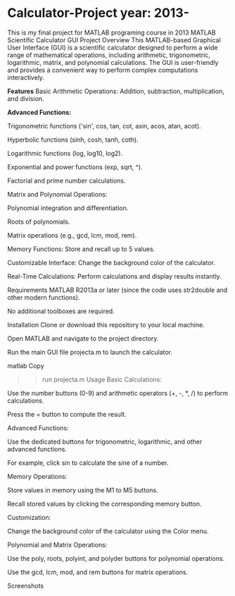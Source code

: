 # Calculator-Project year: 2013-
This is my final project for MATLAB programing course in 2013
MATLAB Scientific Calculator GUI
Project Overview
This MATLAB-based Graphical User Interface (GUI) is a scientific calculator designed to perform a wide range of mathematical operations, including arithmetic, trigonometric, logarithmic, matrix, and polynomial calculations. The GUI is user-friendly and provides a convenient way to perform complex computations interactively.

**Features**
Basic Arithmetic Operations: Addition, subtraction, multiplication, and division.

**Advanced Functions:**

Trigonometric functions ('sin', cos, tan, cot, asin, acos, atan, acot).

Hyperbolic functions (sinh, cosh, tanh, coth).

Logarithmic functions (log, log10, log2).

Exponential and power functions (exp, sqrt, ^).

Factorial and prime number calculations.

Matrix and Polynomial Operations:

Polynomial integration and differentiation.

Roots of polynomials.

Matrix operations (e.g., gcd, lcm, mod, rem).

Memory Functions: Store and recall up to 5 values.

Customizable Interface: Change the background color of the calculator.

Real-Time Calculations: Perform calculations and display results instantly.

Requirements
MATLAB R2013a or later (since the code uses str2double and other modern functions).

No additional toolboxes are required.

Installation
Clone or download this repository to your local machine.

Open MATLAB and navigate to the project directory.

Run the main GUI file projecta.m to launch the calculator.

matlab
Copy
>> run projecta.m
Usage
Basic Calculations:

Use the number buttons (0-9) and arithmetic operators (+, -, *, /) to perform calculations.

Press the = button to compute the result.

Advanced Functions:

Use the dedicated buttons for trigonometric, logarithmic, and other advanced functions.

For example, click sin to calculate the sine of a number.

Memory Operations:

Store values in memory using the M1 to M5 buttons.

Recall stored values by clicking the corresponding memory button.

Customization:

Change the background color of the calculator using the Color menu.

Polynomial and Matrix Operations:

Use the poly, roots, polyint, and polyder buttons for polynomial operations.

Use the gcd, lcm, mod, and rem buttons for matrix operations.

Screenshots
